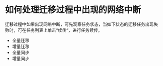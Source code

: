 # 如何处理迁移过程中出现的网络中断<a name="drs_01_0110"></a>

迁移过程中如果出现网络中断，可先观察任务状态，当如下状态的迁移任务出现失败时，可在任务列表上单击“续传“，进行任务续传。

-   全量迁移
-   增量迁移
-   全量同步
-   增量同步

